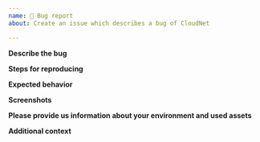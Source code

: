 ```yaml
---
name: 🐞 Bug report
about: Create an issue which describes a bug of CloudNet

---
```


**Describe the bug**<br>
<!-- A clear and concise description of what the bug is. Summarize the bug with a few words. -->


**Steps for reproducing**<br>
<!-- Here is a example how this could look like. The important thing is that you are describing the steps as specific as possible! -->
<!--
```
Steps to reproduce the behavior:
1. Go to '...'
2. Click on '....'
3. Scroll down to '....'
4. See error
```
```
Steps to reproduce the exception:
1. Declare object '....'
2. Call method '#foo(int)'
3. See exception
```
-->


**Expected behavior**<br>
<!-- A clear and concise description of what you expected to happen. -->


**Screenshots**<br>
<!-- If applicable, add screenshots to help explaining your problem. -->


**Please provide us information about your environment and used assets**
<!-- Example: 
 - System specs: Technical information about your hardware [e.g. CPU = Intel i5 7th Gen etc.]
 - OS: On which operating system did the bug occurr? [e.g. Linux, OS X, Windows]
 - Version: Which release and build version did you run/use? [e.g. CloudNet 3.x]
 
 ------ Copy-paste ------ 
 System specs:
 OS:
 Version:
-->


**Additional context**<br>
<!-- Add any other context about the problem here. -->
